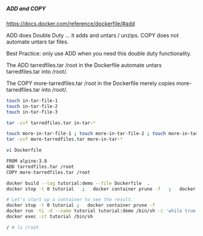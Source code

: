 ##### ADD and COPY

https://docs.docker.com/reference/dockerfile/#add

ADD does Double Duty ... it adds and untars / unzips.
COPY does not automate untars tar files.

Best Practice: only use ADD when you need this double duty functionality.

The ADD tarredfiles.tar /root in the Dockerfile automate untars tarredfiles.tar into /root/.

The COPY more-tarredfiles.tar /root in the Dockerfile merely copies more-tarredfiles.tar into /root/.

``````sh
touch in-tar-file-1
touch in-tar-file-2
touch in-tar-file-3

tar -cvf tarredfiles.tar in-tar-*

touch more-in-tar-file-1 ; touch more-in-tar-file-2 ; touch more-in-tar-file-3 ;
tar -cvf more-tarredfiles.tar more-in-tar-*

vi Dockerfile

FROM alpine:3.8
ADD tarredfiles.tar /root
COPY more-tarredfiles.tar /root

docker build --tag tutorial:demo --file Dockerfile  .
docker stop -t 0 tutorial   ;   docker container prune -f   ;   docker ps -a

# Let's start up a container to see the result.
docker stop -t 0 tutorial ;   docker container prune -f  
docker run -ti -d --name tutorial tutorial:demo /bin/sh -c 'while true; do sleep 60; done'
docker exec -it tutorial /bin/sh

/ # ls /root

``````



``````
